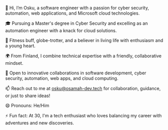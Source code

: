 

👋 Hi, I’m Osku, a software engineer with a passion for cyber security, automation, web applications, and Microsoft cloud technologies.

🎓 Pursuing a Master's degree in Cyber Security and excelling as an automation engineer with a knack for cloud solutions.

💪 Fitness buff, globe-trotter, and a believer in living life with enthusiasm and a young heart.

🌍 From Finland, I combine technical expertise with a friendly, collaborative mindset.

🤝 Open to innovative collaborations in software development, cyber security, automation, web apps, and cloud computing.

📫 Reach out to me at osku@osamah-dev.tech for collaboration, guidance, or just to share ideas!

😄 Pronouns: He/Him

⚡ Fun fact: At 30, I'm a tech enthusiast who loves balancing my career with adventures and new discoveries.


